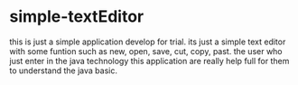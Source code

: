 simple-textEditor
=================
this is just a simple application develop for trial. its just a simple 
text editor with some funtion such as new, open, save, cut, copy, past.
the user who just enter in the java technology this application are really help full for them to understand the java basic.
